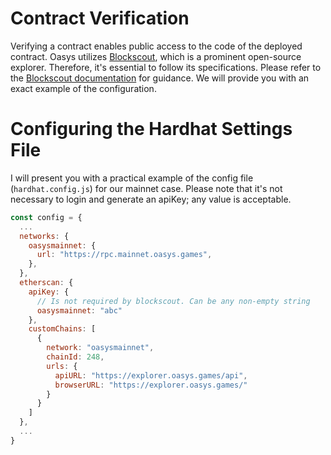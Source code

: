 # Contract Verification
Verifying a contract enables public access to the code of the deployed contract. Oasys utilizes [Blockscout](https://github.com/blockscout/blockscout), which is a prominent open-source explorer. Therefore, it's essential to follow its specifications. Please refer to the [Blockscout documentation](https://docs.blockscout.com/for-users/verifying-a-smart-contract) for guidance. We will provide you with an exact example of the configuration.

# Configuring the Hardhat Settings File
I will present you with a practical example of the config file (`hardhat.config.js`) for our mainnet case. Please note that it's not necessary to login and generate an apiKey; any value is acceptable.

```javascript
const config = {
  ...
  networks: {
    oasysmainnet: {
      url: "https://rpc.mainnet.oasys.games",
    },
  },
  etherscan: {
    apiKey: {
      // Is not required by blockscout. Can be any non-empty string
      oasysmainnet: "abc"
    },
    customChains: [
      {
        network: "oasysmainnet",
        chainId: 248,
        urls: {
          apiURL: "https://explorer.oasys.games/api",
          browserURL: "https://explorer.oasys.games/"
        }
      }
    ]
  },
  ...
}
```
